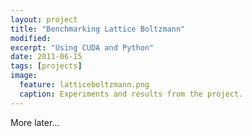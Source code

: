 ```yaml
---
layout: project
title: "Benchmarking Lattice Boltzmann"
modified:
excerpt: "Using CUDA and Python"
date: 2011-06-15
tags: [projects]
image:
  feature: latticeboltzmann.png
  caption: Experiments and results from the project.
---
```


More later...